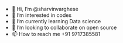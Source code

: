 - 👋 Hi, I’m @sharvinvarghese
- 👀 I’m interested in codes
- 🌱 I’m currently learning Data science
- 💞️ I’m looking to collaborate on open source 
- 📫 How to reach me +91 9717385581

<!---
sharvinvarghese/sharvinvarghese is a ✨ special ✨ repository because its `README.md` (this file) appears on your GitHub profile.
You can click the Preview link to take a look at your changes.
--->
